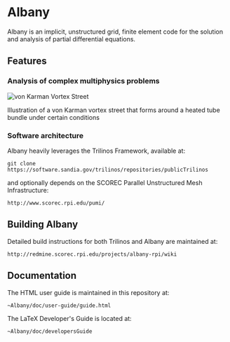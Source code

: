 # Albany

Albany is an implicit, unstructured grid, finite element code for the solution and analysis of partial differential equations.

## Features

### Analysis of complex multiphysics problems

![von Karman Vortex Street](https://github.com/gahansen/Albany/wiki/images/vonKarman.png)

Illustration of a von Karman vortex street that forms around a heated tube bundle under certain conditions

### Software architecture

Albany heavily leverages the Trilinos Framework, available at:

	git clone https://software.sandia.gov/trilinos/repositories/publicTrilinos

and optionally depends on the SCOREC Parallel Unstructured Mesh Infrastructure:

	http://www.scorec.rpi.edu/pumi/

## Building Albany

Detailed build instructions for both Trilinos and Albany are maintained at:

	http://redmine.scorec.rpi.edu/projects/albany-rpi/wiki

## Documentation

The HTML user guide is maintained in this repository at:

	~Albany/doc/user-guide/guide.html

The LaTeX Developer's Guide is located at:

	~Albany/doc/developersGuide
